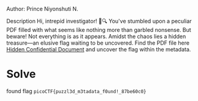 Author: Prince Niyonshuti N.

Description
Hi, intrepid investigator! 📄🔍 You've stumbled upon a peculiar PDF filled with what seems like nothing more than garbled nonsense. But beware! Not everything is as it appears. Amidst the chaos lies a hidden treasure—an elusive flag waiting to be uncovered.
Find the PDF file here [Hidden Confidential Document](https://challenge-files.picoctf.net/c_saffron_estate/ccc0d441aa5e523d76f4cddf3e8ef48763cb19abcc171a69ec743a958db3ee33/confidential.pdf) and uncover the flag within the metadata.

# Solve

found flag `picoCTF{puzzl3d_m3tadata_f0und!_87be60c0}`
